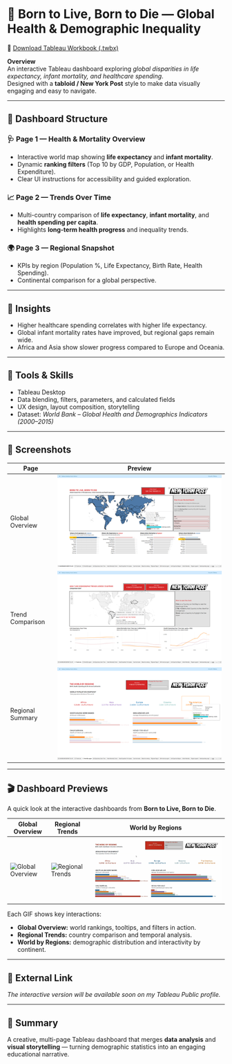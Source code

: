 # 📰 Born to Live, Born to Die — Global Health & Demographic Inequality

📁 [Download Tableau Workbook (.twbx)](born-to-live-born-to-die.twbx)

**Overview**  
An interactive Tableau dashboard exploring *global disparities in life expectancy, infant mortality, and healthcare spending*.  
Designed with a **tabloid / New York Post** style to make data visually engaging and easy to navigate.

---

## 🧭 Dashboard Structure

### 🩺 Page 1 — Health & Mortality Overview  
- Interactive world map showing **life expectancy** and **infant mortality**.  
- Dynamic **ranking filters** (Top 10 by GDP, Population, or Health Expenditure).  
- Clear UI instructions for accessibility and guided exploration.

### 📈 Page 2 — Trends Over Time  
- Multi-country comparison of **life expectancy**, **infant mortality**, and **health spending per capita**.  
- Highlights **long-term health progress** and inequality trends.

### 🌍 Page 3 — Regional Snapshot  
- KPIs by region (Population %, Life Expectancy, Birth Rate, Health Spending).  
- Continental comparison for a global perspective.

---

## 🧠 Insights
- Higher healthcare spending correlates with higher life expectancy.  
- Global infant mortality rates have improved, but regional gaps remain wide.  
- Africa and Asia show slower progress compared to Europe and Oceania.

---

## 🧰 Tools & Skills
- Tableau Desktop  
- Data blending, filters, parameters, and calculated fields  
- UX design, layout composition, storytelling  
- Dataset: *World Bank – Global Health and Demographics Indicators (2000–2015)*

---

## 📸 Screenshots
| Page | Preview |
|------|----------|
| Global Overview | ![Dashboard Page 1](../born-to-live-born-to-die/screenshot-1.png) |
| Trend Comparison | ![Dashboard Page 2](../born-to-live-born-to-die/screenshot-2.png) |
| Regional Summary | ![Dashboard Page 3](../born-to-live-born-to-die/screenshot-3.png) |

---

## 🎬 Dashboard Previews

A quick look at the interactive dashboards from **Born to Live, Born to Die**.

| Global Overview | Regional Trends | World by Regions |
|------------------|----------------|------------------|
| ![Global Overview](demo_page1.gif) | ![Regional Trends](demo_page2.gif) | ![World by Regions](demo_page3.gif) |

Each GIF shows key interactions:
- **Global Overview:** world rankings, tooltips, and filters in action.  
- **Regional Trends:** country comparison and temporal analysis.  
- **World by Regions:** demographic distribution and interactivity by continent.

---

## 🔗 External Link
_The interactive version will be available soon on my Tableau Public profile._

---

## 💬 Summary
A creative, multi-page Tableau dashboard that merges **data analysis** and **visual storytelling** — turning demographic statistics into an engaging educational narrative.
